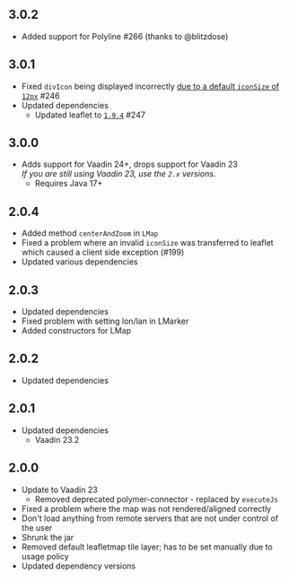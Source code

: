 ## 3.0.2
* Added support for Polyline #266 (thanks to @blitzdose)

## 3.0.1
* Fixed ``divIcon`` being displayed incorrectly [due to a default ``iconSize`` of ``12px``](https://github.com/Leaflet/Leaflet/issues/4238) #246
* Updated dependencies
  * Updated leaflet to [``1.9.4``](https://github.com/Leaflet/Leaflet/blob/b6b56f6e707142c177fad2f67827a5007e56736a/CHANGELOG.md#194-2023-05-18) #247

## 3.0.0
* Adds support for Vaadin 24+, drops support for Vaadin 23<br/>
  <i>If you are still using Vaadin 23, use the ``2.x`` versions.</i>
  * Requires Java 17+

## 2.0.4
* Added method ``centerAndZoom`` in ``LMap``
* Fixed a problem where an invalid ``iconSize`` was transferred to leaflet which caused a client side exception (#199)
* Updated various dependencies

## 2.0.3
* Updated dependencies
* Fixed problem with setting lon/lan in LMarker
* Added constructors for LMap

## 2.0.2
* Updated dependencies

## 2.0.1
* Updated dependencies
  * Vaadin 23.2

## 2.0.0
* Update to Vaadin 23
  * Removed deprecated polymer-connector - replaced by ``executeJs``
* Fixed a problem where the map was not rendered/aligned correctly
* Don't load anything from remote servers that are not under control of the user
* Shrunk the jar
* Removed default leafletmap tile layer; has to be set manually due to usage policy
* Updated dependency versions
